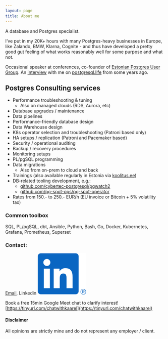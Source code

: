 ```yaml
---
layout: page
title: About me
---
```


A database and Postgres specialist.

I’ve put in my 20K+ hours with many Postgres-heavy businesses in Europe, like Zalando, BMW, Klarna, Cognite - and thus have developed
a pretty good gut feeling of what works reasonably well for some purpose and what not.

Occasional speaker at conferences, co-founder of [Estonian Postgres User Group](https://www.meetup.com/tallinn-postgresql-meetup/).
An [interview](https://postgresql.life/post/kaarel_moppel/) with me on [postgresql.life](https://postgresql.life/) from some years ago.

## Postgres Consulting services

* Performance troubleshooting & tuning
  - Also on managed clouds (RDS, Aurora, etc)
* Database upgrades / maintenance
* Data pipelines
* Performance-friendly database design
* Data Warehouse design
* K8s operator selection and troubleshooting (Patroni based only)
* HA setups / replication (Patroni and Pacemaker based)
* Security / operational auditing
* Backup / recovery procedures
* Monitoring setups
* PL/pgSQL programming
* Data migrations
  * Also from on-prem to cloud and back
* Trainings (also available regularly in Estonia via [koolitus.ee](https://koolitus.ee/otsing?q=Moppel))
* DB-related tooling development, e.g.:
  - [github.com/cybertec-postgresql/pgwatch2](https://github.com/cybertec-postgresql/pgwatch2)
  - [github.com/pg-spot-ops/pg-spot-operator](https://github.com/pg-spot-ops/pg-spot-operator)
* Rates from 150.- to 250.- EUR/h (EU invoice or Bitcoin + 5% volatility tax)

### Common toolbox

SQL, PL/pgSQL, dbt, Ansible, Python, Bash, Go, Docker, Kubernetes, Grafana, Prometheus, Superset


### Contact:
[Email](mailto:kaarel.moppel@gmail.com), Linkedin [![](/assets/img/linkedin.svg)](https://www.linkedin.com/in/kaarelmoppel/)

Book a free 15min Google Meet chat to clarify interest! [https://tinyurl.com/chatwithkaarel](https://tinyurl.com/chatwithkaarel)


#### Disclaimer

All opinions are strictly mine and do not represent any employer / client.
